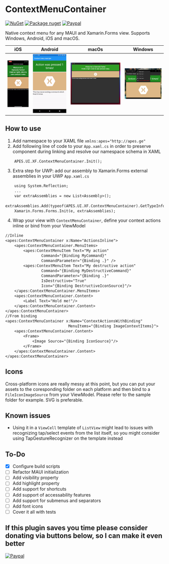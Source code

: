 # ContextMenuContainer
[![NuGet](https://img.shields.io/nuget/v/ContextMenuContainer.svg?style=flat)](https://www.nuget.org/packages/ContextMenuContainer/)
[![Package nuget](https://github.com/anpin/ContextMenuContainer/actions/workflows/main.yml/badge.svg?branch=main)](https://github.com/anpin/ContextMenuContainer/actions/workflows/main.yml)
[![Paypal](https://img.shields.io/badge/Donate%20with-PayPal-blue)](https://paypal.me/APEngineeringLLC?locale.x=en_US)

Native context menu for any MAUI and Xamarin.Forms view. 
Supports Windows, Android, iOS and macOS.

iOS | Android | macOs | Windows
:-------------------------:|:-------------------------:|:-------------------------:|:-------------------------:
![iOS](img/ios.gif) | ![Android](img/android.gif) | ![Mac](img/macos.gif) | ![UWP](img/uwp.png)
## How to use
1. Add namespace to your XAML file 
    `xmlns:apes="http://apes.ge"`
2. Add following line of code to your `App.xaml.cs` in order to preserve component during linking and resolve our namespace schema in XAML
```
    APES.UI.XF.ContextMenuContainer.Init();
```
3. Extra step for UWP: add our assembly to Xamarin.Forms external assemblies in your UWP `App.xaml.cs` 
```
    using System.Reflection;
    ...
    var extraAssemblies = new List<Assembly>();
    extraAssemblies.Add(typeof(APES.UI.XF.ContextMenuContainer).GetTypeInfo().Assembly);
    Xamarin.Forms.Forms.Init(e, extraAssemblies);
```
4. Wrap your view with `ContextMenuContainer`, define your context actions inline or bind from your ViewModel
```
//Inline
<apes:ContextMenuContainer x:Name="ActionsInline">
    <apes:ContextMenuContainer.MenuItems>
        <apes:ContextMenuItem Text="My action" 
                Command="{Binding MyCommand}" 
                CommandParameter="{Binding .}" />
        <apes:ContextMenuItem Text="My destructive action" 
                Command="{Binding MyDestructiveCommand}" 
                CommandParameter="{Binding .}" 
                IsDestructive="True" 
                Icon="{Binding DestructiveIconSource}"/>
    </apes:ContextMenuContainer.MenuItems>
    <apes:ContextMenuContainer.Content>
        <Label Text="Hold me!"/>
    </apes:ContextMenuContainer.Content>
</apes:ContextMenuContainer>
//From binding
<apes:ContextMenuContainer x:Name="ContextActionsWithBinding" 
                            MenuItems="{Binding ImageContextItems}">
    <apes:ContextMenuContainer.Content>
        <Frame>
            <Image Source="{Binding IconSource}"/>
        </Frame>
    </apes:ContextMenuContainer.Content>
</apes:ContextMenuContainer>
```

## Icons 
Cross-platform icons are really messy at this point, but you can put your assets to the coresponding folder on each platform and then bind to a `FileIconImageSource` from your ViewModel. Please refer to the sample folder for example. SVG is preferable.
## Known issues 
- Using it in a `ViewCell` template of `ListView` might lead to issues with recognizing tap/select events from the list itself, so you might consider using TapGestureRecognizer on the template instead

## To-Do
- [x] Configure build scripts
- [ ] Refactor MAUI initialization
- [ ] Add visibility property 
- [ ] Add highlight property 
- [ ] Add support for shortcuts 
- [ ] Add support of accessability features
- [ ] Add support for submenus and separators
- [ ] Add font icons
- [ ] Cover it all with tests

## If this plugin saves you time please consider donating via buttons below, so I can make it even better
[![Paypal](https://img.shields.io/badge/Donate%20with-PayPal-blue)](https://paypal.me/APEngineeringLLC?locale.x=en_US)


